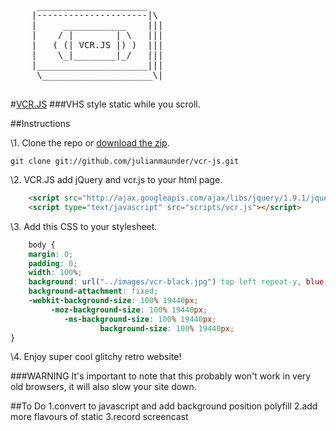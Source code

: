 <pre>
	 _____________________
	|---------------------|\
	|     ____________    |||
	|    / |        | \   |||
	|   ( (| VCR.JS |) )  |||
	|    \_|________|_/   |||
	|_____________________|||
	 \_____________________\|

</pre>

#[VCR.JS](http://julianmaunder.github.com/vhs-js/)
###VHS style static while you scroll.

##Instructions

\1. Clone the repo or [download the zip](https://dl.dropbox.com/u/60943841/vcr.zip).

```
git clone git://github.com/julianmaunder/vcr-js.git
```

\2. VCR.JS add jQuery and vcr.js to your html page.

```html
	<script src="http://ajax.googleapis.com/ajax/libs/jquery/1.9.1/jquery.min.js"></script>
	<script type="text/javascript" src="scripts/vcr.js"></script>
```

\3. Add this CSS to your stylesheet.

```css
	body {
	margin: 0;
	padding: 0;
	width: 100%;
	background: url("../images/vcr-black.jpg") top left repeat-y, blue;
	background-attachment: fixed;
	-webkit-background-size: 100% 19440px;
		 -moz-background-size: 100% 19440px;
			-ms-background-size: 100% 19440px;
					background-size: 100% 19440px;
}
```

\4. Enjoy super cool glitchy retro website!

###WARNING
It's important to note that this probably won't work in very old browsers, it will also slow your site down.

##To Do
1.convert to javascript and add background position polyfill
2.add more flavours of static
3.record screencast
